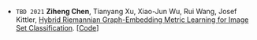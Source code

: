 - ``TBD 2021`` **Ziheng Chen**, Tianyang Xu, Xiao-Jun Wu, Rui Wang, Josef Kittler, 
[Hybrid Riemannian Graph-Embedding Metric Learning for Image Set Classification](https://ieeexplore.ieee.org/stamp/stamp.jsp?arnumber=9540380).
[[Code](https://github.com/GitZH-Chen/HRGEML-v-1)]